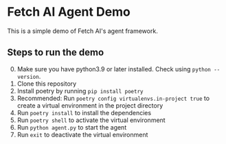# Fetch AI Agent Demo

This is a simple demo of Fetch AI's agent framework. 

## Steps to run the demo

0. Make sure you have python3.9 or later installed. Check using `python --version`.
1. Clone this repository
2. Install poetry by running `pip install poetry`
3. Recommended: Run `poetry config virtualenvs.in-project true` to create a virtual environment in the project directory
4. Run `poetry install` to install the dependencies
5. Run `poetry shell` to activate the virtual environment
6. Run `python agent.py` to start the agent
7. Run `exit` to deactivate the virtual environment
